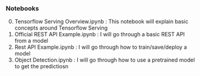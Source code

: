 ### Notebooks
0. Tensorflow Serving Overview.ipynb : This notebook will explain basic concepts around Tensorflow Serving
1. Official REST API Example.ipynb : I will go through a basic REST API from a model
2. Rest API Example.ipynb : I will go through how to train/save/deploy a model
3. Object Detection.ipynb : I will go through how to use a pretrained model to get the predictiosn
